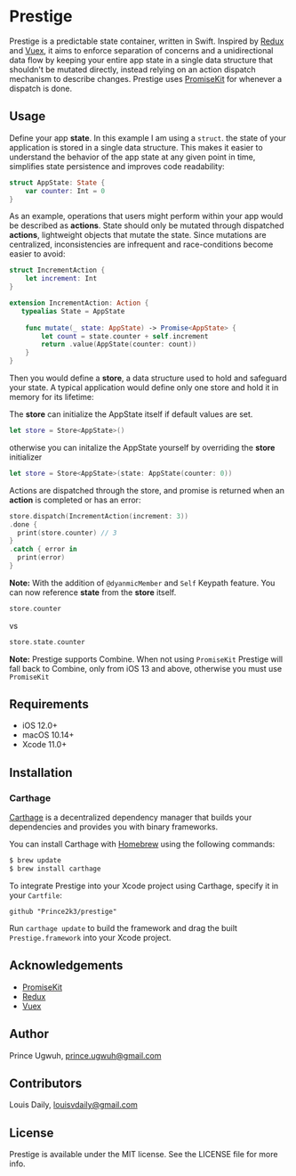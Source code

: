 # Prestige

Prestige is a predictable state container, written in Swift. Inspired by [Redux](http://redux.js.org) and [Vuex](https://vuex.vuejs.org), it aims to enforce separation of concerns and a unidirectional data flow by keeping your entire app state in a single data structure that shouldn't be mutated directly, instead relying on an action dispatch mechanism to describe changes. Prestige uses [PromiseKit](https://github.com/mxcl/PromiseKit) for whenever a dispatch is done.

## Usage

Define your app **state**. In this example I am using a `struct`. the state of your application is stored in a single data structure. This makes it easier to understand the behavior of the app state at any given point in time, simplifies state persistence and improves code readability:

```swift
struct AppState: State {
    var counter: Int = 0
}
```

As an example, operations that users might perform within your app would be described as **actions**. State should only be mutated through dispatched **actions**, lightweight objects that mutate the state. Since mutations are centralized, inconsistencies are infrequent and race-conditions become easier to avoid:

```swift
struct IncrementAction {
    let increment: Int
}

extension IncrementAction: Action {
   typealias State = AppState
  
    func mutate(_ state: AppState) -> Promise<AppState> {
        let count = state.counter + self.increment
        return .value(AppState(counter: count))
    }
}
```

Then you would define a **store**, a data structure used to hold and safeguard your state. A typical application would define only one store and hold it in memory for its lifetime:

The **store** can initialize the AppState itself if default values are set.

```swift
let store = Store<AppState>() 
```
otherwise you can initalize the AppState yourself by overriding the **store** initializer

```swift
let store = Store<AppState>(state: AppState(counter: 0)) 
```

Actions are dispatched through the store, and promise is returned when an **action** is completed or has an error:

```swift
store.dispatch(IncrementAction(increment: 3))
.done {
  print(store.counter) // 3
}
.catch { error in
  print(error)
}
```

**Note:** With the addition of `@dyanmicMember` and `Self` Keypath feature. You can now reference **state** from the **store** itself.

```swift 
store.counter
```

vs 

```swift 
store.state.counter
```

**Note:** Prestige supports Combine. When not using `PromiseKit` Prestige will fall back to Combine, only from iOS 13 and above, otherwise you must use `PromiseKit`


## Requirements

- iOS 12.0+
- macOS 10.14+
- Xcode 11.0+

## Installation

### Carthage

[Carthage](https://github.com/Carthage/Carthage) is a decentralized dependency manager that builds your dependencies and provides you with binary frameworks.

You can install Carthage with [Homebrew](http://brew.sh/) using the following commands:

```bash
$ brew update
$ brew install carthage
```

To integrate Prestige into your Xcode project using Carthage, specify it in your `Cartfile`:

```ogdl
github "Prince2k3/prestige"
```

Run `carthage update` to build the framework and drag the built `Prestige.framework` into your Xcode project.

## Acknowledgements

- [PromiseKit](https://github.com/mxcl/PromiseKit)
- [Redux](http://redux.js.org)
- [Vuex](https://github.com/vuejs/vuex)

## Author
Prince Ugwuh, prince.ugwuh@gmail.com

## Contributors

Louis Daily, louisvdaily@gmail.com

## License

Prestige is available under the MIT license. See the LICENSE file for more info.
